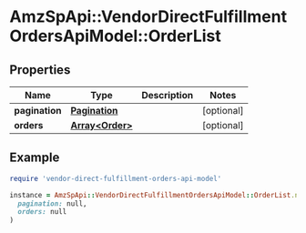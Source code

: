 # AmzSpApi::VendorDirectFulfillmentOrdersApiModel::OrderList

## Properties

| Name | Type | Description | Notes |
| ---- | ---- | ----------- | ----- |
| **pagination** | [**Pagination**](Pagination.md) |  | [optional] |
| **orders** | [**Array&lt;Order&gt;**](Order.md) |  | [optional] |

## Example

```ruby
require 'vendor-direct-fulfillment-orders-api-model'

instance = AmzSpApi::VendorDirectFulfillmentOrdersApiModel::OrderList.new(
  pagination: null,
  orders: null
)
```

